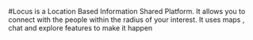 # Locus is a Location Based Information Shared Platform.
 It allows you to connect with the people within the radius of your interest.
 It uses maps , chat and explore features to make it happen

 
 
